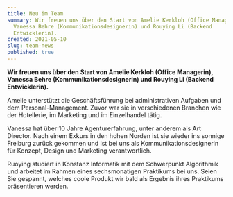 ```yaml
---
title: Neu im Team
summary: Wir freuen uns über den Start von Amelie Kerkloh (Office Managerin),
  Vanessa Behre (Kommunikationsdesignerin) und Rouying Li (Backend
  Entwicklerin).
created: 2021-05-10
slug: team-news
published: true
---
```

**Wir freuen uns über den Start von Amelie Kerkloh (Office Managerin), Vanessa Behre (Kommunikationsdesignerin) und Rouying Li (Backend Entwicklerin).**

Amelie unterstützt die Geschäftsführung bei administrativen Aufgaben und dem Personal-Management. Zuvor war sie in verschiedenen Branchen wie der Hotellerie, im Marketing und im Einzelhandel tätig.

Vanessa hat über 10 Jahre Agenturerfahrung, unter anderem als Art Director. Nach einem Exkurs in den hohen Norden ist sie wieder ins sonnige Freiburg zurück gekommen und ist bei uns als Kommunikationsdesignerin für Konzept, Design und Marketing verantwortlich. 

Ruoying studiert in Konstanz Informatik mit dem Schwerpunkt Algorithmik und arbeitet im Rahmen eines sechsmonatigen Praktikums bei uns. Seien Sie gespannt, welches coole Produkt wir bald als Ergebnis ihres Praktikums präsentieren werden.
